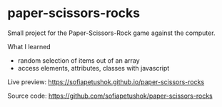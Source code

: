 # paper-scissors-rocks
Small project for the Paper-Scissors-Rock game against the computer. 
 
What I learned

- random selection of items out of an array
- access elements, attributes, classes with javascript

Live preview: 
https://sofiapetushok.github.io/paper-scissors-rocks

Source code:
https://github.com/sofiapetushok/paper-scissors-rocks
